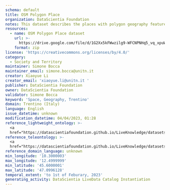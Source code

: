 ```yaml
---
schema: default
title: OSM Polygon Place
organization: DataScientia Foundation
notes: This dataset describes the places with polygon geography feature in Trentino, which is generated by proceeding North East of Italy OSM (OpenStreetMap) datasets, then extract the polygon places’ data in Trentino.
resources:
  - name: OSM Polygon Place dataset
    url: >-
      https://drive.google.com/file/d/1G2Xx5kFWwzilg9-WFCNPNHq5_vq_xpuW/view?usp=share_link
    format: zip
license: 'https://creativecommons.org/licenses/by/4.0/'
category:
  - Society and Territory
maintainer: Simone Bocca
maintainer_email: simone.bocca@unitn.it
creator: Xiaoyue Li
creator_email: 'xiaoyue.li@unitn.it '
publisher: DataScientia Foundation
owner: DataScientia Foundation
validator: Simone Bocca
keyword: 'Space, Geography, Trentino'
domain: Trentino (Italy)
language: English
issue_datetime: unknown
modification_datetime: 04/04/2023, 01:28
reference_lightweight_ontology: >-
  <a
  href="https://datascientiafoundation.github.io/LiveKnowledge/datasets/osm-lightweight-ontology/">https://datascientiafoundation.github.io/LiveKnowledge/datasets/osm-lightweight-ontology/</a>
reference_teleontology: >-
  <a
  href="https://datascientiafoundation.github.io/LiveKnowledge/datasets/osm-teleontology/">https://datascientiafoundation.github.io/LiveKnowledge/datasets/osm-teleontology/</a>
reference_domain_language: unknown
min_longitude: '10.3000003'
max_longitude: '12.4999999'
min_latitude: '45.6000001'
max_latitude: '47.0996128'
temporal_extent: 'to 1st of Feburary, 2023'
generating_activity: DataScientia LiveData Catalog Instantiation
---
```

